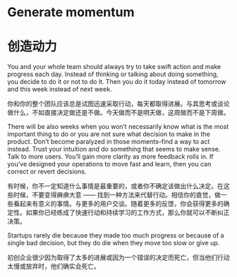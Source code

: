 # Generate momentum

# 创造动力

You and your whole team should always try to take swift action and make progress each day. Instead of thinking or talking about doing something, you decide to do it or not to do it. Then you do it today instead of tomorrow and this week instead of next week.

你和你的整个团队应该总是试图迅速采取行动，每天都取得进展。与其思考或谈论做什么，不如直接决定做还是不做。今天做而不是明天做，这周做而不是下周做。

There will be also weeks when you won’t necessarily know what is the most important thing to do or you are not sure what decision to make in the product. Don’t become paralyzed in those moments–find a way to act instead. Trust your intuition and do something that seems to make sense. Talk to more users. You’ll gain more clarity as more feedback rolls in. If you’ve designed your operations to move fast and learn, then you can correct or revert decisions.

有时候，你不一定知道什么事情是最重要的，或者你不确定该做出什么决定。在这些时候，不要变得麻痹大意 —— 找到一种方法来代替行动。相信你的直觉，做一些看起来有意义的事情。与更多的用户交谈。随着更多的反馈，你会获得更多的确定性。如果你已经练成了快速行动和持续学习的工作方式，那么你就可以不断纠正决策。

Startups rarely die because they made too much progress or because of a single bad decision, but they do die when they move too slow or give up.

初创企业很少因为取得了太多的进展或因为一个错误的决定而死亡，但当他们行动太慢或放弃时，他们确实会死亡。

